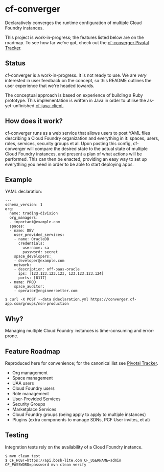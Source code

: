 # cf-converger

Declaratively converges the runtime configuration of multiple Cloud Foundry instances.

This project is work-in-progress; the features listed below are on the roadmap. To see how far we've got, check out the [cf-converger Pivotal Tracker](https://www.pivotaltracker.com/n/projects/1590869).

## Status

cf-converger is a work-in-progress. It is not ready to use. We are *very* interested in user feedback on the concept, so this README outlines the user experience that we're headed towards.

The conceptual approach is based on experience of building a Ruby prototype. This implementation is written in Java in order to utilise the as-yet-unfinished [cf-java-client](https://github.com/cloudfoundry/cf-java-client).

## How does it work?

cf-converger runs as a web service that allows users to  post YAML files describing a Cloud Foundry organization and everything in it: spaces, users, roles, services, security groups et al. Upon posting this config, cf-converger will compare the desired state to the actual state of multiple Cloud Foundry instances, and present a plan of what actions will be performed. This can then be enacted, providing an easy way to set up everything you need in order to be able to start deploying apps.

## Example

YAML declaration:

```
---
schema_version: 1
org:
  name: trading-division
  org_managers:
  - important@example.com
  spaces:
  - name: DEV
    user_provided_services:
    - name: OracleDB
      credentials:
        username: sa
        password: secret
    space_developers:
    - developer@example.com
    network:
    - description: off-paas-oracle
      ips: [123.123.123.123, 123.123.123.124]
      ports: [8117]
  - name: PROD
    space_auditor:
    - operator@engineerbetter.com
```

```
$ curl -X POST --data @declaration.yml https://converger.cf-app.com/groups/non-production
```

## Why?

Managing multiple Cloud Foundry instances is time-consuming and error-prone.

## Feature Roadmap

Reproduced here for convenience; for the canonical list see [Pivotal Tracker](https://www.pivotaltracker.com/n/projects/1590869).

* Org management
* Space management
* UAA users
* Cloud Foundry users
* Role management
* User-Provided Services
* Security Groups
* Marketplace Services
* Cloud Foundry groups (being apply to apply to multiple instances)
* Plugins (extra components to manage SDNs, PCF User invites, et al)

## Testing

Integration tests rely on the availability of a Cloud Foundry instance.

```
$ mvn clean test
$ CF_HOST=https://api.bosh-lite.com CF_USERNAME=admin CF_PASSWORD=password mvn clean verify
```
